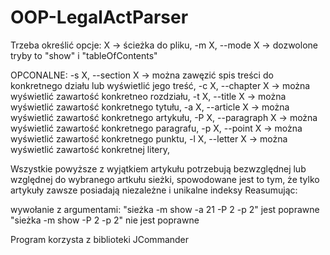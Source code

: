 # OOP-LegalActParser
Trzeba określić opcje: 
X						-> ścieżka do pliku,
-m X, --mode X 			-> dozwolone tryby to "show" i "tableOfContents"

OPCONALNE:
-s X, --section X 		-> można zawęzić spis treści do konkretnego działu lub wyświetlić jego treść,
-c X, --chapter X		-> można wyświetlić zawartość konkretneo rozdziału,
-t X, --title X			-> można wyświetlić zawartość konkretnego tytułu,
-a X, --article X		-> można wyświetlić zawartość konkretnego artykułu,
-P X, --paragraph X		-> można wyświetlić zawartość konkretnego paragrafu,
-p X, --point X			-> można wyświetlić zawartość konkretnego punktu,
-l X, --letter X		-> można wyświetlić zawartość konkretnej litery,

Wszystkie powyższe z wyjątkiem artykułu potrzebują bezwzględnej lub względnej do wybranego artkułu sieżki, spowodowane jest to tym, że tylko artykuły zawsze posiadają niezależne i unikalne indeksy
Reasumując:

wywołanie z argumentami: "sieżka -m show -a 21 -P 2 -p 2" jest poprawne
						 "sieżka -m show -P 2 -p 2" nie jest poprawne
						 
Program korzysta z biblioteki JCommander

